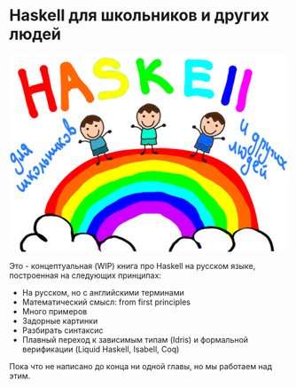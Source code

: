 # Haskell для школьников и других людей

![Обложка](imgs/front.svg)

Это - концептуальная (WIP) книга про Haskell на русском языке, построенная на следующих принципах:

- На русском, но с английскими терминами
- Математический смысл: from first principles
- Много примеров
- Задорные картинки
- Разбирать синтаксис
- Плавный переход к зависимым типам (Idris) и формальной верификации (Liquid Haskell, Isabell, Coq)

Пока что не написано до конца ни одной главы, но мы работаем над этим.

